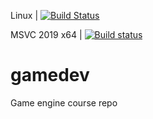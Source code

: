 Linux            | [![Build Status](https://travis-ci.org/DmitryZapryvaryn/gamedev.svg?branch=master)](https://travis-ci.org/DmitryZapryvaryn/gamedev)

MSVC 2019 x64    | [![Build status](https://ci.appveyor.com/api/projects/status/gpuwdwu6xec4vjsx?svg=true)](https://ci.appveyor.com/project/DmitryZapryvaryn/gamedev)

# gamedev
Game engine course repo
